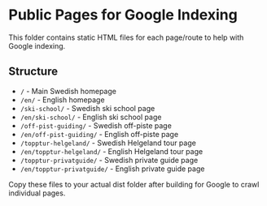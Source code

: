 # Public Pages for Google Indexing

This folder contains static HTML files for each page/route to help with Google indexing.

## Structure
- `/` - Main Swedish homepage
- `/en/` - English homepage  
- `/ski-school/` - Swedish ski school page
- `/en/ski-school/` - English ski school page
- `/off-pist-guiding/` - Swedish off-piste page
- `/en/off-pist-guiding/` - English off-piste page
- `/topptur-helgeland/` - Swedish Helgeland tour page
- `/en/topptur-helgeland/` - English Helgeland tour page
- `/topptur-privatguide/` - Swedish private guide page
- `/en/topptur-privatguide/` - English private guide page

Copy these files to your actual dist folder after building for Google to crawl individual pages.